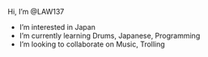   Hi, I’m @LAW137
-  I’m interested in Japan
-  I’m currently learning Drums, Japanese, Programming
-  I’m looking to collaborate on Music, Trolling

<!---
LAW137/LAW137 is a ✨ special ✨ repository because its `README.md` (this file) appears on your GitHub profile.
You can click the Preview link to take a look at your changes.
--->
